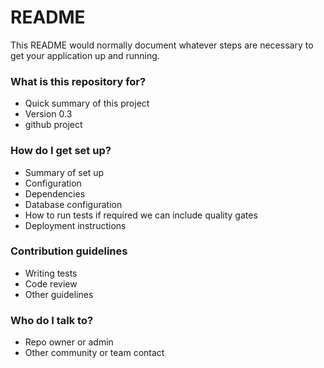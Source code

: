 # README #

This README would normally document whatever steps are necessary to get your application up and running.

### What is this repository for? ###

* Quick summary of this project
* Version 0.3
* github project

### How do I get set up? ###

* Summary of set up
* Configuration
* Dependencies
* Database configuration
* How to run tests if required we can include quality gates
* Deployment instructions

### Contribution guidelines ###

* Writing tests
* Code review
* Other guidelines

### Who do I talk to? ###

* Repo owner or admin
* Other community or team contact
